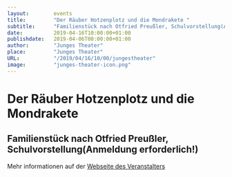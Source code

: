 ```yaml
---
layout:        events
title:         "Der Räuber Hotzenplotz und die Mondrakete "
subtitle:      "Familienstück nach Otfried Preußler, Schulvorstellung(Anmeldung erforderlich!)"
date:          2019-04-16T10:00:00+01:00
publishdate:   2019-04-06T00:00:00+01:00
author:        "Junges Theater"
place:         "Junges Theater"
URL:           "/2019/04/16/10/00/jungestheater"
image:         "junges-theater-icon.png"
---
```


Der Räuber Hotzenplotz und die Mondrakete 
===========

Familienstück nach Otfried Preußler, Schulvorstellung(Anmeldung erforderlich!)
-----------



Mehr informationen auf der [Webseite des Veranstalters](http://www.junges-theater.de/content/index.php?id=695)
